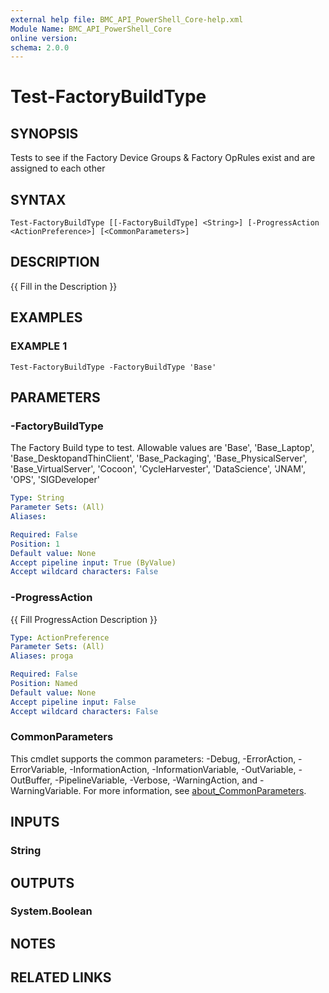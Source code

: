 ```yaml
---
external help file: BMC_API_PowerShell_Core-help.xml
Module Name: BMC_API_PowerShell_Core
online version:
schema: 2.0.0
---
```


# Test-FactoryBuildType

## SYNOPSIS
Tests to see if the Factory Device Groups & Factory OpRules exist and are assigned to each other

## SYNTAX

```
Test-FactoryBuildType [[-FactoryBuildType] <String>] [-ProgressAction <ActionPreference>] [<CommonParameters>]
```

## DESCRIPTION
{{ Fill in the Description }}

## EXAMPLES

### EXAMPLE 1
```
Test-FactoryBuildType -FactoryBuildType 'Base'
```

## PARAMETERS

### -FactoryBuildType
The Factory Build type to test.
Allowable values are 'Base', 'Base_Laptop', 'Base_DesktopandThinClient', 'Base_Packaging', 'Base_PhysicalServer', 'Base_VirtualServer', 'Cocoon', 'CycleHarvester', 'DataScience', 'JNAM', 'OPS', 'SIGDeveloper'

```yaml
Type: String
Parameter Sets: (All)
Aliases:

Required: False
Position: 1
Default value: None
Accept pipeline input: True (ByValue)
Accept wildcard characters: False
```

### -ProgressAction
{{ Fill ProgressAction Description }}

```yaml
Type: ActionPreference
Parameter Sets: (All)
Aliases: proga

Required: False
Position: Named
Default value: None
Accept pipeline input: False
Accept wildcard characters: False
```

### CommonParameters
This cmdlet supports the common parameters: -Debug, -ErrorAction, -ErrorVariable, -InformationAction, -InformationVariable, -OutVariable, -OutBuffer, -PipelineVariable, -Verbose, -WarningAction, and -WarningVariable. For more information, see [about_CommonParameters](http://go.microsoft.com/fwlink/?LinkID=113216).

## INPUTS

### String
## OUTPUTS

### System.Boolean
## NOTES

## RELATED LINKS
